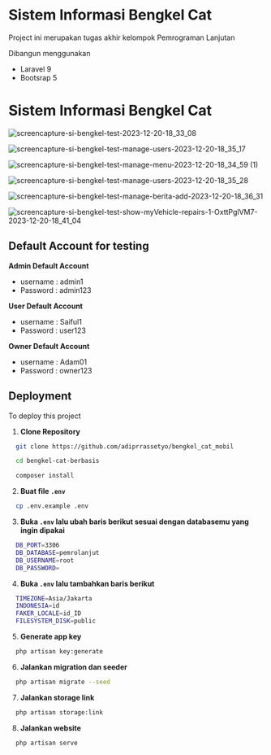 # Sistem Informasi Bengkel Cat

Project ini merupakan tugas akhir kelompok Pemrograman Lanjutan

Dibangun menggunakan

-   Laravel 9
-   Bootsrap 5

# Sistem Informasi Bengkel Cat

![screencapture-si-bengkel-test-2023-12-20-18_33_08](https://imgur.com/1aYOQHg)

![screencapture-si-bengkel-test-manage-users-2023-12-20-18_35_17](https://imgur.com/8IBXuR4)

![screencapture-si-bengkel-test-manage-menu-2023-12-20-18_34_59 (1)](https://imgur.com/662HnAN)

![screencapture-si-bengkel-test-manage-users-2023-12-20-18_35_28](https://imgur.com/xB6PSxU)

![screencapture-si-bengkel-test-manage-berita-add-2023-12-20-18_36_31](https://imgur.com/L3v01ur)

![screencapture-si-bengkel-test-show-myVehicle-repairs-1-OxttPglVM7-2023-12-20-18_41_04](https://imgur.com/nDI2gQr)

## Default Account for testing

**Admin Default Account**

-   username : admin1
-   Password : admin123

**User Default Account**

-   username : Saiful1
-   Password : user123

**Owner Default Account**

-   username : Adam01
-   Password : owner123

## Deployment

To deploy this project

1. **Clone Repository**

```bash
  git clone https://github.com/adiprrassetyo/bengkel_cat_mobil

  cd bengkel-cat-berbasis

  composer install
```

2. **Buat file `.env`**

```bash
  cp .env.example .env
```

3. **Buka `.env` lalu ubah baris berikut sesuai dengan databasemu yang ingin dipakai**

```bash
  DB_PORT=3306
  DB_DATABASE=pemrolanjut
  DB_USERNAME=root
  DB_PASSWORD=
```

4. **Buka `.env` lalu tambahkan baris berikut**

```bash
  TIMEZONE=Asia/Jakarta
  INDONESIA=id
  FAKER_LOCALE=id_ID
  FILESYSTEM_DISK=public
```

5. **Generate app key**

```bash
  php artisan key:generate
```

6. **Jalankan migration dan seeder**

```bash
  php artisan migrate --seed
```

7. **Jalankan storage link**

```bash
  php artisan storage:link
```

8. **Jalankan website**

```bash
  php artisan serve
```
